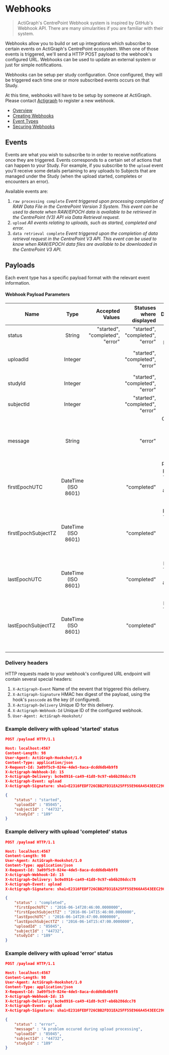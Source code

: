 # Webhooks

> ActiGraph's CentrePoint Webhook system is inspired by GitHub's Webhook API. There are many simularities if you are familiar with their system.

Webhooks allow you to build or set up integrations which subscribe to certain events on ActiGraph's CentrePoint ecosystem. When one of those events is triggered, we'll send a HTTP POST payload to the webhook's configured URL. Webhooks can be used to update an external system or just for simple notifications.

Webhooks can be setup per study configuration. Once configured, they will be triggered each time one or more subscribed events occurs on that Study. 

At this time, webhooks will have to be setup by someone at ActiGraph. Please contact  [Actigraph](http://www.actigraphcorp.com/support/contact-support/) to register a new webhook.

- [Overview](https://github.com/actigraph/WebhookDocumentation)
- [Creating Webhooks](creating_webhooks.md)
- [Event Types](event_types.md)
- [Securing Webhooks](securing_webhooks.md) 

## Events

Events are what you wish to subscribe to in order to receive notifications once they are triggered. Events corresponds to a certain set of actions that can happen to your Study. For example, if you subscribe to the `upload` event you'll receive some details pertaining to any uploads to Subjects that are managed under the Study (when the upload started, completes or encounters an error).

Available events are:


1. `raw processing complete` *Event triggered upon processing completion of RAW Data File in the CentrePoint Version 3 System. This event can be used to denote when RAW/EPOCH data is available to be retrieved in the CentrePoint (V3) API via Data Retrieval request.*
2. `upload` *All events relating to uploads, such as started, completed and error.*
3. `data retrieval complete` *Event triggered upon the completion of data retrieval request in the CentrePoint V3 API. This event can be used to know when RAW/EPOCH data files are available to be downloaded in the CentrePoint V3 API.*

## Payloads

Each event type has a specific payload format with the relevant event information.

#### Webhook Payload Parameters

| Name        | Type | Accepted Values | Statuses where displayed | Description  |
| ------------- |:----------:|  -----: | -----: |  -----: |
| status      | String | "started", "completed", "error" | "started", "completed", "error" | Status of upload processing
| uploadId      | Integer    |   |  "started", "completed", "error" | Unique identifier for subject upload |
| studyId | Integer  |    | "started", "completed", "error" |  Unique identifier for study |
| subjectId | Integer     |   | "started", "completed", "error" |Unique identifier for subject |
| message | String  |  | "error"| Contents of error message if error occurs during upload processing. |
| firstEpochUTC | DateTime (ISO 8601)  |    | "completed"  | First Epoch Timestamp (in UTC) of added data from upload  |
| firstEpochSubjectTZ | DateTime (ISO 8601)  |   | "completed"  | First Epoch Timestamp (in subject's timezone) of added data from upload |
| lastEpochUTC | DateTime (ISO 8601)    |    | "completed" | Last Epoch Timestamp (in UTC) of added data from upload |
| lastEpochSubjectTZ | DateTime (ISO 8601)     |   | "completed" | Last Epoch Timestamp (in subject's timezone) of added data from upload  |



### Delivery headers

HTTP requests made to your webhook's configured URL endpoint will contain several special headers:

1. `X-Actigraph-Event` Name of the eevent that triggered this delivery.
2. `X-Actigraph-Signature` HMAC hex digest of the payload, using the hook's `passcode` as the key (if configured).
3. `X-Actigraph-Delivery` Unique ID for this delivery.
4. `X-Actigraph-Webhook-Id` Unique ID of the configured webhook.
4. `User-Agent: ActiGraph-Hookshot/`

### Example delivery with upload 'started' status

```json
POST /payload HTTP/1.1

Host: localhost:4567
Content-Length: 98
User-Agent: ActiGraph-Hookshot/1.0
Content-Type: application/json
X-Request-Id: 3a09f5c9-824e-4de5-8aca-dcdd6db4b9f8
X-Actigraph-Webhook-Id: 15
X-Actigraph-Delivery: bc0e8916-ca49-41d8-9c97-eb6b286dcc78
X-Actigraph-Event: upload
X-Actigraph-Signature: sha1=E2316FEDF726CBB2FD31EA25FF55E966A4543EEC290944DA578ADB42CD0DE9D60A1435D120525074535BEABD083BFE7C0CB5451BBEFB5B55BC6C60A10449E34E

{
	"status" : "started",
	"uploadId" : "85045",
	"subjectId" : "44732",
	"studyId" : "189"
}

```

### Example delivery with upload 'completed' status

```json
POST /payload HTTP/1.1

Host: localhost:4567
Content-Length: 98
User-Agent: ActiGraph-Hookshot/1.0
Content-Type: application/json
X-Request-Id: 3a09f5c9-824e-4de5-8aca-dcdd6db4b9f8
X-Actigraph-Webhook-Id: 15
X-Actigraph-Delivery: bc0e8916-ca49-41d8-9c97-eb6b286dcc78
X-Actigraph-Event: upload
X-Actigraph-Signature: sha1=E2316FEDF726CBB2FD31EA25FF55E966A4543EEC290944DA578ADB42CD0DE9D60A1435D120525074535BEABD083BFE7C0CB5451BBEFB5B55BC6C60A10449E34E

{
	"status" : "completed",
	"firstEpochUTC" : "2016-06-14T20:46:00.0000000",
	"firstEpochSubjectTZ" : "2016-06-14T15:46:00.0000000",
	"lastEpochUTC" : "2016-06-14T20:47:00.0000000",
	"lastEpochSubjectTZ" : "2016-06-14T15:47:00.0000000",
	"uploadId" : "85045",
	"subjectId" : "44732",
	"studyId" : "189"
}

```

### Example delivery with upload 'error' status

```json
POST /payload HTTP/1.1

Host: localhost:4567
Content-Length: 98
User-Agent: ActiGraph-Hookshot/1.0
Content-Type: application/json
X-Request-Id: 3a09f5c9-824e-4de5-8aca-dcdd6db4b9f8
X-Actigraph-Webhook-Id: 15
X-Actigraph-Delivery: bc0e8916-ca49-41d8-9c97-eb6b286dcc78
X-Actigraph-Event: upload
X-Actigraph-Signature: sha1=E2316FEDF726CBB2FD31EA25FF55E966A4543EEC290944DA578ADB42CD0DE9D60A1435D120525074535BEABD083BFE7C0CB5451BBEFB5B55BC6C60A10449E34E

{
	"status" : "error",
	"message" : "A problem occured during upload processing",
	"uploadId" : "85045",
	"subjectId" : "44732",
	"studyId" : "189"
}

```
